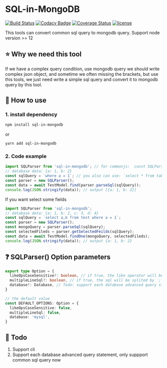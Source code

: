 # SQL-in-MongoDB

[![Build Status](https://travis-ci.com/Ligengxin96/sql-in-mongodb.svg?branch=main)](https://travis-ci.com/Ligengxin96/sql-in-mongodb)
[![Codacy Badge](https://api.codacy.com/project/badge/Grade/d923c9f2853f44f295c383d9943b56cc)](https://www.codacy.com/manual/Ligengxin96/SQL-in-MongoDB?utm_source=github.com&amp;utm_medium=referral&amp;utm_content=Ligengxin96/SQL-in-MongoDB&amp;utm_campaign=Badge_Grade)
[![Coverage Status](https://coveralls.io/repos/github/Ligengxin96/sql-in-mongodb/badge.svg?branch=main)](https://coveralls.io/github/Ligengxin96/sql-in-mongodb?branch=main)
[![license](https://img.shields.io/badge/license-GPLv3-brightgreen.svg)](https://github.com/Ligengxin96/sql-in-mongodb/blob/main/LICENSE)

This tools can convert common sql query to mongodb query. Support node version >= 12

## :star: Why we need this tool

If we have a complex query condition, use mongodb query we should write complex json object, and sometime we often missing the brackets, but use this tools, we just need write a simple sql query and convert it to mongodb query by this tool.

## :rocket: How to use

### 1. install dependency
```bash
npm install sql-in-mongodb
```
or

```bash
yarn add sql-in-mongodb
```

### 2. Code example
```js
import SQLParser from 'sql-in-mongodb'; // for commonjs:  const SQLParser = require('sql-in-mongodb');
// database data: {a: 1, b: 2}
const sqlQuery = `where a = 1`; // you also can use: `select * from tablename where a = 1`
const parser = new SQLParser();
const data = await TestModel.find(parser.parseSql(sqlQuery));
console.log(JSON.stringify(data)); // output [{a: 1, b: 2}]
```

If you want select some fields

```js
import SQLParser from 'sql-in-mongodb';
// database data: {a: 1, b: 2, c: 3, d: 4}
const sqlQuery = `select a,b from test where a = 1`;
const parser = new SQLParser();
const mongoQuery = parser.parseSql(sqlQuery);
const selectedFileds = parser.getSelectedFeilds(sqlQuery);
const data = await TestModel.findOne(mongoQuery, selectedFileds);
console.log(JSON.stringify(data)); // output {a: 1, b: 2}
```

## :question: SQLParser() Option parameters
```ts
export type Option = {
  likeOpsCaseSensitive?: boolean, // if true, the like operator will be case sensitive
  multipleLineSql?: boolean, // if true, the sql will be splited by `;` and parsed mongodb query will be an array
  database?: Database, // Todo: support each database advanced query statement. only suppport common sql query now
}

// the default value
const DEFAULT_OPTIONS: Option = {
  likeOpsCaseSensitive: false,
  multipleLineSql: false,
  database: 'mysql', 
}
```

## :eyes: Todo
1. Support cli 
2. Support each database advanced query statement, only suppport common sql query now
